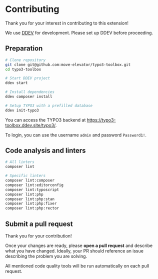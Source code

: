 # Contributing

Thank you for your interest in contributing to this extension!

We use [DDEV](https://ddev.readthedocs.io/en/stable/) for development. Please set up DDEV before proceeding.

## Preparation

```bash
# Clone repository
git clone git@github.com:move-elevator/typo3-toolbox.git
cd typo3-toolbox

# Start DDEV project
ddev start

# Install dependencies
ddev composer install

# Setup TYPO3 with a prefilled database
ddev init-typo3
```

You can access the TYPO3 backend at <https://typo3-toolbox.ddev.site/typo3/>.

To login, you can use the username `admin` and password `Password1!`.

## Code analysis and linters

```bash
# All linters
composer lint

# Specific linters
composer lint:composer
composer lint:editorconfig
composer lint:typoscript
composer lint:php
composer lint:php:stan
composer lint:php:fixer
composer lint:php:rector
```

## Submit a pull request

Thank you for your contribution!

Once your changes are ready, please **open a pull request** and describe what you have changed. Ideally, your PR should reference an issue describing the problem you are solving.

All mentioned code quality tools will be run automatically on each pull request.
